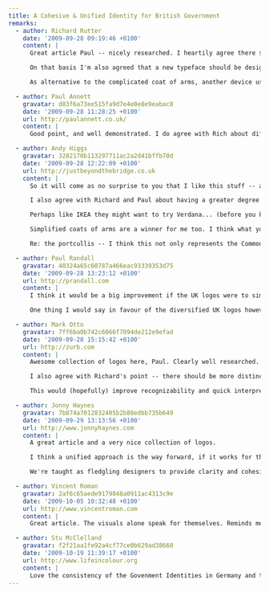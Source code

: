 ```yaml
---
title: A Cohesive & Unified Identity for British Government
remarks:
  - author: Richard Rutter
    date: '2009-09-28 09:19:46 +0100'
    content: |
      Great article Paul -- nicely researched. I heartily agree there should be more consistency across the UK Government 'brand'. Partly because some of the ministries' identities are terrible vis. Department for Transport, but also because we the public should be able to tell at a glance when we're dealing with a Government department.

      On that basis I'm also agreed that a new typeface should be designed. Gill Sans would probably be appropriate but its distribution, and use by the BBC, is too prevalent. That said I also think that the German and Dutch governments have taken their branding too far -- I do believe that the various ministries should have different visual identies, even if it's just differing colour schemes as in Northern Ireland.

      As alternative to the complicated coat of arms, another device used by the UK Government has been the crowned portcullis, although I think that may refer specifically to the House of Commons.

  - author: Paul Annett
    gravatar: d83f6a73ee515fa9d7e4e0e8e9eabac8
    date: '2009-09-28 11:28:25 +0100'
    url: http://paulannett.co.uk/
    content: |
      Good point, and well demonstrated. I do agree with Rich about different visual identities between agencies. I'd also like to see a redrawn and simplified coat of arms along the same lines as the USA's simplified eagle seal. Get on the case! ;-)

  - author: Andy Higgs
    gravatar: 3282170b113297711ac2a2d41bffb70d
    date: '2009-09-28 12:22:09 +0100'
    url: http://justbeyondthebridge.co.uk
    content: |
      So it will come as no surprise to you that I like this stuff -- and it's fascinating you've pulled this all together as I've never really thought to compare national government identities like this.

      I also agree with Richard and Paul about having a greater degree of separation -- it becomes really noticeable as a foreigner looking at the German branding that it's hard to tell one from another -- though I'm not exactly their key audience!

      Perhaps like IKEA they might want to try Verdana... (before you kill me, I am joking) -- I too think Gill Sans is a little too loaded as it is, and it would be better to go for something new. Johnston of course is considered an archetypal British font, and demonstrates that with a bit of care you can produce a good variation -- perhaps a new one for C21st?

      Simplified coats of arms are a winner for me too. I think what you have there is a little fussy, but I'd agree a degree of consistency as you propose wouldn't go amiss. That said, anything that drew the glut of disparate identities together would be an improvement.

      Re: the portcullis -- I think this not only represents the Commons, but Parliament as a whole. It also used to be used for Customs & Excise before that was abolished. Not sure of it's origins or which portcullis it actually represents (if any).

  - author: Paul Randall
    gravatar: 40324a65c60787a466eac93339353d75
    date: '2009-09-28 13:23:12 +0100'
    url: http://prandall.com
    content: |
      I think it would be a big improvement if the UK logos were to simplify the colour scheme to create a more coherent look firstly.

      One thing I would say in favour of the diversified UK logos however is that they add a bit of character, whereas the monochromatic style looks a little too clinical.

  - author: Mark Otto
    gravatar: 7ff6ba0b742c6066f7094de212e9efad
    date: '2009-09-28 15:15:42 +0100'
    url: http://zurb.com
    content: |
      Awesome collection of logos here, Paul. Clearly well researched.

      I also agree with Richard's point -- there should be more distinction between each departments' logos. I'd argue that one could create a suite of brandmarks with slight variation while maintaining a cohesive presentation.

      This would (hopefully) improve recognizability and quick interpretation of what each logo represents.

  - author: Jonny Haynes
    gravatar: 7b874a7012832405b2b88edbb735b649
    date: '2009-09-29 13:13:56 +0100'
    url: http://www.jonnyhaynes.com
    content: |
      A great article and a very nice collection of logos.

      I think a unified approach is the way forward, if it works for the NHS, why can't it work for the whole governement?

      We're taught as fledgling designers to provide clarity and cohesion, one single crisp wordmark/logo would provide this.

  - author: Vincent Roman
    gravatar: 2af6c65aede9179848a0911ac4313c9e
    date: '2009-10-05 10:32:48 +0100'
    url: http://www.vincentroman.com
    content: |
      Great article. The visuals alone speak for themselves. Reminds me of the great piece just published in Wired on CraigsList design.

  - author: Stu McClelland
    gravatar: f2f21aa1fe92a4cf77ce0b629ad38660
    date: '2009-10-19 11:39:17 +0100'
    url: http://www.lifeincolour.org
    content: |
      Love the consistency of the Govenment Identities in Germany and the Netherlands. I'm embarrassed of the Identites for Britain though. The designers could have done so much better. Not sure if it's the designers fault, or the higher-ups in the government that wanted really bland design
---
```


